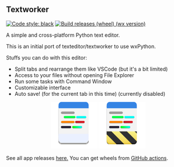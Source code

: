 ## Textworker
[![Code style: black](https://img.shields.io/badge/code%20style-black-000000.svg)](https://github.com/psf/black)
[![Build releases (wheel) (wx version)](https://github.com/lebao3105/texteditor/actions/workflows/wheel.yml/badge.svg?branch=wip%2Fwx)](https://github.com/lebao3105/texteditor/actions/workflows/wheel.yml)

A simple and cross-platform Python text editor.

This is an initial port of texteditor/textworker to use wxPython.

Stuffs you can do with this editor:
* Split tabs and rearrange them like VSCode (but it's a bit limited)
* Access to your files without opening File Explorer
* Run some tasks with Command Window
* Customizable interface
* Auto save! (for the current tab in this time) (currently disabled)

<div align="center">
    <img src="textworker/icons/textworker.png">
    <img src="textworker/icons/textworker.Devel.png">
</div>

See all app releases [here.](https://github.com/lebao3105/texteditor/releases) You can get wheels from [GitHub actions](https://github.com/lebao3105/texteditor/actions).